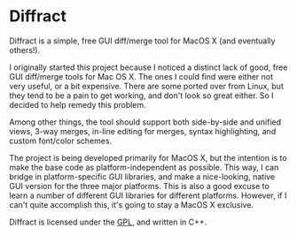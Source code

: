 Diffract
========

Diffract is a simple, free GUI diff/merge tool for MacOS X (and eventually
others!).

I originally started this project because I noticed a distinct lack of good,
free GUI diff/merge tools for Mac OS X.  The ones I could find were either
not very useful, or a bit expensive.  There are some ported over from Linux,
but they tend to be a pain to get working, and don't look so great either.
So I decided to help remedy this problem.

Among other things, the tool should support both side-by-side and unified 
views, 3-way merges, in-line editing for merges, syntax highlighting, and
custom font/color schemes.

The project is being developed primarily for MacOS X, but the intention is to
make the base code as platform-independent as possible.  This way, I can bridge
in platform-specific GUI libraries, and make a nice-looking, native GUI version
for the three major platforms.  This is also a good excuse to learn a number of
different GUI libraries for different platforms.  However, if I can't quite 
accomplish this, it's going to stay a MacOS X exclusive.

Diffract is licensed under the [GPL], and written in C++.

[GPL]: http://www.gnu.org/licenses/gpl.html
